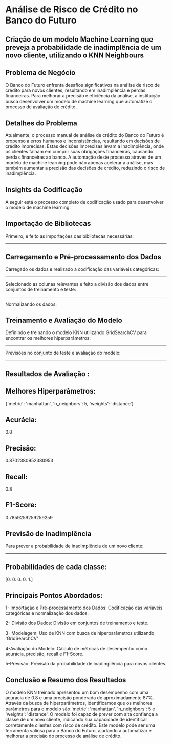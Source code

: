 # Análise de Risco de Crédito no Banco do Futuro

## Criação de um modelo Machine Learning que preveja a probabilidade de inadimplência de um novo cliente, utilizando o KNN Neighbours

## Problema de Negócio
O Banco do Futuro enfrenta desafios significativos na análise de risco de crédito para novos clientes, resultando em inadimplência e perdas financeiras. Para melhorar a precisão e eficiência da análise, a instituição busca desenvolver um modelo de machine learning que automatize o processo de avaliação de crédito.

## Detalhes do Problema
Atualmente, o processo manual de análise de crédito do Banco do Futuro é propenso a erros humanos e inconsistências, resultando em decisões de crédito imprecisas. Estas decisões imprecisas levam a inadimplência, onde os clientes falham em cumprir suas obrigações financeiras, causando perdas financeiras ao banco. A automação deste processo através de um modelo de machine learning pode não apenas acelerar a análise, mas também aumentar a precisão das decisões de crédito, reduzindo o risco de inadimplência.

## Insights da Codificação
A seguir está o processo completo de codificação usado para desenvolver o modelo de machine learning:

## Importação de Bibliotecas
Primeiro, é feito as importações das bibliotecas necessárias:

----------

## Carregamento e Pré-processamento dos Dados
Carregado os dados e realizado a codificação das variáveis categóricas:

----------

Selecionado as colunas relevantes e feito a divisão dos dados entre conjuntos de treinamento e teste:

-----------

Normalizando os dados:

## Treinamento e Avaliação do Modelo
Definindo e treinando o modelo KNN utilizando GridSearchCV para encontrar os melhores hiperparâmetros:

-----------

Previsões no conjunto de teste e avaliação do modelo:


----------------

## Resultados de Avaliação :
## Melhores Hiperparâmetros: 
{'metric': 'manhattan', 'n_neighbors': 5, 'weights': 'distance'}
## Acurácia:
0.8
## Precisão:
0.8702380952380953
## Recall:
0.8
## F1-Score:
0.7859259259259259

## Previsão de Inadimplência
Para prever a probabilidade de inadimplência de um novo cliente:

---------------

## Probabilidades de cada classe:
[0. 0. 0. 0. 1.]

## Principais Pontos Abordados:
1- Importação e Pré-processamento dos Dados: Codificação das variáveis categóricas e normalização dos dados.

2- Divisão dos Dados: Divisão em conjuntos de treinamento e teste.

3- Modelagem: Uso de KNN com busca de hiperparâmetros utilizando 'GridSearchCV'

4-Avaliação do Modelo: Cálculo de métricas de desempenho como acurácia, precisão, recall e F1-Score.

5-Previsão: Previsão da probabilidade de inadimplência para novos clientes.

## Conclusão e Resumo dos Resultados
O modelo KNN treinado apresentou um bom desempenho com uma acurácia de 0.8 e uma precisão ponderada de aproximadamente 87%. Através da busca de hiperparâmetros, identificamos que os melhores parâmetros para o modelo são 'metric': 'manhattan', 'n_neighbors': 5 e 'weights': 'distance'. O modelo foi capaz de prever com alta confiança a classe de um novo cliente, indicando sua capacidade de identificar corretamente clientes com risco de crédito. Este modelo pode ser uma ferramenta valiosa para o Banco do Futuro, ajudando a automatizar e melhorar a precisão do processo de análise de crédito.




